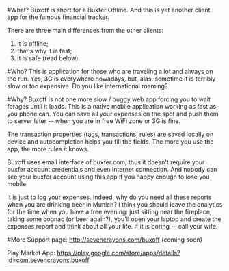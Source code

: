 #What?
Buxoff is short for a Buxfer Offline. And this is yet another client app for the famous
financial tracker.

There are three main differences from the other clients:

1. it is offline;
2. that's why it is fast;
3. it is safe (read below).

#Who?
This is application for those who are traveling a lot and always on the run. Yes, 3G is everywhere nowadays,
but, alas, sometime it is terribly slow or too expensive. Do you like international roaming?

#Why?
Buxoff is not one more slow / buggy web app forcing you to wait forages until it loads.
This is a native mobile application working as fast as you phone can. You can save all your
expenses on the spot and push them to server later -- when you are in free WiFi zone or 3G is fine.

The transaction properties (tags, transactions, rules) are saved locally on device and autocompletion
helps you fill the fields. The more you use the app, the more rules it knows.

Buxoff uses email interface of buxfer.com, thus it doesn't require your buxfer account credentials
and even Internet connection. And nobody can see your buxfer account using this app if you happy enough
to lose you mobile.

It is just to log your expenses. Indeed, why do you need all these
reports when you are drinking beer in Munich? I think you should leave the analytics for the time when you
have a free evening: just sitting near the fireplace, taking some cognac (or beer again?), you'll open your
laptop and create the expenses report and think about all your life. If it is boring -- call your wife.

#More
Support page: http://sevencrayons.com/buxoff (coming soon)

Play Market App: https://play.google.com/store/apps/details?id=com.sevencrayons.buxoff

